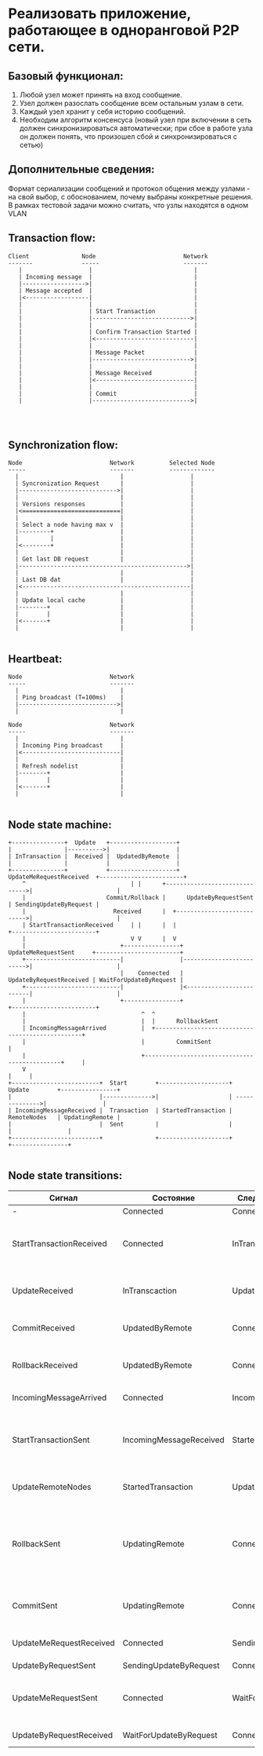 Реализовать приложение, работающее в одноранговой P2P сети. 
===========================================================

Базовый функционал:
-------------------
1. Любой узел может принять на вход сообщение.
2. Узел должен разослать сообщение всем остальным узлам в сети.
3. Каждый узел хранит у себя историю сообщений.
4. Необходим алгоритм консенсуса (новый узел при включении в сеть должен синхронизироваться автоматически; при сбое в работе узла он должен понять, что произошел сбой и синхронизироваться с сетью)

Дополнительные сведения:
------------------------
Формат сериализации сообщений и протокол общения между узлами - на свой выбор, с обоснованием, почему выбраны конкретные решения. В рамках тестовой задачи можно считать, что узлы находятся в одном VLAN


Transaction flow:
-----------------

```
Client               Node                         Network
-------              -----                        -------
   |                   |                             |
   | Incoming message  |                             |
   |------------------>|                             |
   | Message accepted  |                             |
   |<------------------|                             |
   |                   |                             |   
   |                   | Start Transaction           |   
   |                   |---------------------------->|
   |                   |                             |
   |                   | Confirm Transaction Started |
   |                   |<----------------------------|
   |                   |                             |   
   |                   | Message Packet              |
   |                   |---------------------------->|
   |                   |                             |   
   |                   | Message Received            |
   |                   |<----------------------------|
   |                   |                             |   
   |                   | Commit                      |
   |                   |---------------------------->|
   
   
      
```

Synchronization flow:
---------------------

```
Node                         Network          Selected Node
-----                        -------          -------------
  |                             |                   |
  | Syncronization Request      |                   |
  |---------------------------->|                   |
  |                             |                   |
  | Versions responses          |                   |
  |<============================|                   |
  |                             |                   |
  | Select a node having max v  |                   |
  |---------+                   |                   |
  |         |                   |                   |
  |<--------+                   |                   |
  |                             |                   |
  | Get last DB request         |                   |
  |------------------------------------------------>|
  |                             |                   |
  | Last DB dat                 |                   |
  |<------------------------------------------------|
  |                             |                   |
  | Update local cache          |                   |
  |--------+                    |                   |
  |        |                    |                   |
  |<-------+                    |                   |
  |                             |                   |
  
```

Heartbeat:
----------

```
Node                         Network
-----                        -------
  |                             |
  | Ping broadcast (T=100ms)    |
  |---------------------------->|
  |                             |
    
Node                         Network
-----                        -------
  |                             |
  | Incoming Ping broadcast     |
  |<----------------------------|
  |                             |
  | Refresh nodelist            |
  |--------+                    |
  |        |                    |
  |<-------+                    |
  |                             |
  
```

Node state machine:
-------------------

```
+---------------+  Update   +-------------------+                        
|               |---------->|                   |                     
| InTransaction |  Received |  UpdatedByRemote  |                                            
|               |           |                   |                                     
+---------------+           +-------------------+  UpdateMeRequestReceived  +------------------------+
    ^                              | |      +------------------------------>|                        |
    |                       Commit/Rollback |      UpdateByRequestSent      | SendingUpdateByRequest | 
    |                         Received      |  +--------------------------->|                        |
    | StartTransactionReceived     | |      |  |                            +------------------------+
    |                              V V      |  V                         
    |                           +----------------+  UpdateMeRequestSent     +------------------------+
    +---------------------------|                |------------------------->|                        |
                                |    Connected   |  UpdateByRequestReceived | WaitForUpdateByRequest |
    +---------------------------|                |<-------------------------|                        |
    |                           +----------------+                          +------------------------+
    |                                 ^  ^
    |                                 |  |      RollbackSent
    | IncomingMessageArrived          |  +-------------------------------------------------+
    |                                 |         CommitSent                                 | 
    |                                 +----------------------------------------------+     | 
    V                                                                                |     | 
+-------------------------+  Start        +--------------------+  Update        +----------------+
|                         |-------------->|                    | -------------->|                |
| IncomingMessageReceived |  Transaction  | StartedTransaction |  RemoteNodes   | UpdatingRemote |
|                         |  Sent         |                    |                |                |
+-------------------------+               +--------------------+                +----------------+
  
```

Node state transitions:
-----------------------

| Сигнал | Состояние | Следующее состояние | Действие |
|--------|-----------|---------------------|----------|
| - | Connected | Connected | - |
| StartTransactionReceived | Connected | InTranscaction | Старт транзакции, готовность к приёму апдейта |
| UpdateReceived | InTranscaction | UpdatedByRemote | Обновление хранилища, отправка подтверждения |
| CommitReceived | UpdatedByRemote | Connected | Фиксация состояния хранилища |
| RollbackReceived | UpdatedByRemote | Connected | Откат изменений последнего обновления |
| IncomingMessageArrived | Connected | IncomingMessageReceived | Формирование обновления |
| StartTransactionSent | IncomingMessageReceived | StartedTransaction | Отправка бродкаста о старте транзакции, ожидание подтверждений |
| UpdateRemoteNodes | StartedTransaction | UpdatingRemote | Отправка бродкаста с обновлением |
| RollbackSent | UpdatingRemote | Connected | Отправка бродкаста с сигналом Rollback, Запланировать повторное обновление позже |
| CommitSent | UpdatingRemote | Connected | Отправка бродкаста с сигналом Commit |
| UpdateMeRequestReceived | Connected | SendingUpdateByRequest | Отправка обновления по запросу |
| UpdateByRequestSent | SendingUpdateByRequest | Connected | - |
| UpdateMeRequestSent | Connected | WaitForUpdateByRequest | Отправка запроса на обновление, ожидание ответа |
| UpdateByRequestReceived | WaitForUpdateByRequest | Connected | Обновление хранилища |